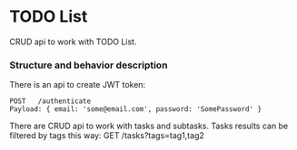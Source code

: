 # TODO List
CRUD api to work with TODO List.

### Structure and behavior description
There is an api to create JWT token:

    POST   /authenticate
    Payload: { email: 'some@email.com', password: 'SomePassword' }

There are CRUD api to work with tasks and subtasks.
Tasks results can be filtered by tags this way:
    GET   /tasks?tags=tag1,tag2
